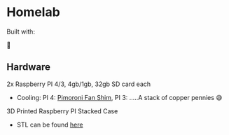 # Homelab
Built with:

🥧

## Hardware

2x Raspberry PI 4/3, 4gb/1gb, 32gb SD card each
  - Cooling: PI 4: [Pimoroni Fan Shim](https://smile.amazon.com/Pimoroni-Fan-Shim-Raspberry-PI/dp/B07TTTCN8H/ref=sr_1_2?crid=LM5J4HI7ALMC&keywords=raspberry+pi+fan+shim&qid=1658377482&sprefix=raspberry+pi+fan+%2Caps%2C88&sr=8-2), PI 3: .....A stack of copper pennies 😅

3D Printed Raspberry PI Stacked Case
  - STL can be found [here](STLs/raspberry_pi_3_stack_v1.stl)
